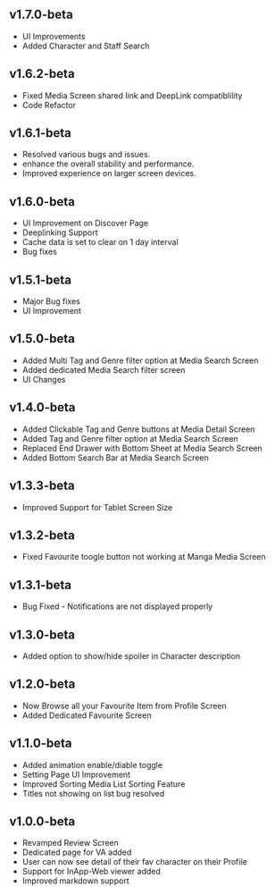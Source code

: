 ## v1.7.0-beta
- UI Improvements
- Added Character and Staff Search

## v1.6.2-beta
- Fixed Media Screen shared link and DeepLink compatiblility
- Code Refactor

## v1.6.1-beta
- Resolved various bugs and issues.
- enhance the overall stability and performance.
- Improved experience on larger screen devices.

## v1.6.0-beta
- UI Improvement on Discover Page
- Deeplinking Support
- Cache data is set to clear on 1 day interval
- Bug fixes

## v1.5.1-beta
- Major Bug fixes
- UI Improvement

## v1.5.0-beta
- Added Multi Tag and Genre filter option at Media Search Screen
- Added dedicated Media Search filter screen
- UI Changes

## v1.4.0-beta
- Added Clickable Tag and Genre buttons at Media Detail Screen  
- Added Tag and Genre filter option at Media Search Screen  
- Replaced End Drawer with Bottom Sheet at Media Search Screen
- Added Bottom Search Bar at Media Search Screen 

## v1.3.3-beta
- Improved Support for Tablet Screen Size

## v1.3.2-beta
- Fixed Favourite toogle button not working at Manga Media Screen

## v1.3.1-beta
- Bug Fixed - Notifications are not displayed properly

## v1.3.0-beta
- Added option to show/hide spoiler in Character description

## v1.2.0-beta
- Now Browse all your Favourite Item from Profile Screen
- Added Dedicated Favourite Screen
  
## v1.1.0-beta
- Added animation enable/diable toggle
- Setting Page UI Improvement
- Improved Sorting Media List Sorting Feature
- Titles not showing on list bug resolved  
  
## v1.0.0-beta
- Revamped Review Screen
- Dedicated page for VA added
- User can now see detail of their fav character on their Profile 
- Support for InApp-Web viewer added
- Improved markdown support
